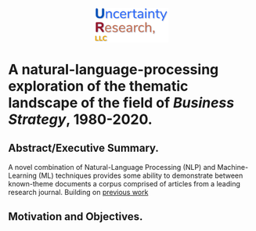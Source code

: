 
<p align="center">
<img width="150" align = "center" src="./graphics/UR_Logo.jpg" >


</p>



# A natural-language-processing exploration of the thematic landscape of the field of *Business Strategy*, 1980-2020.

## Abstract/Executive Summary.

A novel combination of Natural-Language Processing (NLP) and Machine-Learning (ML) techniques provides some ability to demonstrate between known-theme documents a corpus comprised of articles from a leading research journal. Building on [previous work]("https://github.com/hamlett-neil-ur/BizStratTopicAnalysis/blob/master/201229_README_old.md")

## Motivation and Objectives.
